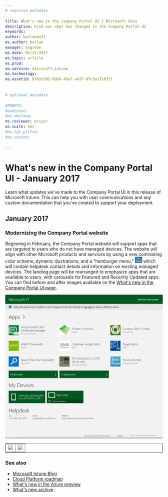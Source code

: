 ```yaml
---
# required metadata

title: What's new in the Company Portal UI | Microsoft Docs
description: Find out what has changed in the Company Portal UI
keywords:
author: barlanmsft
ms.author: barlan
manager: angrobe
ms.date: 01/12/2017
ms.topic: article
ms.prod:
ms.service: microsoft-intune
ms.technology:
ms.assetid: b782e382-8deb-48a7-a437-d7c5a17163f1


# optional metadata

#ROBOTS:
#audience:
#ms.devlang:
ms.reviewer: priyar
ms.suite: ems
#ms.tgt_pltfrm:
#ms.custom:

---
```

# What's new in the Company Portal UI - January 2017
Learn what updates we've made to the Company Portal UI in this release of Microsoft Intune. This can help you with user communications and any custom documentation that you've created to support your deployment.

## January 2017

### Modernizing the Company Portal website <!--753980-->
Beginning in February, the Company Portal website will support apps that are targeted to users who do not have managed devices. The website will align with other Microsoft products and services by using a new contrasting color scheme, dynamic illustrations, and a "hamburger menu," ![Company Portal website hamburger menu](../media/CP_hamburger_menu.png) which will contain helpdesk contact details and information on existing managed devices. The landing page will be rearranged to emphasize apps that are available to users, with carousels for Featured and Recently Updated apps. You can find before and after images available on the [What's new in the Company Portal UI page](https://docs.microsoft.com/intune/whats-new/whats-new-in-company-portal-ui).

![Company Portal website before February 2017](../media/CP_website_before_Feb_2017.png)

<html>

<body>

<table border="1">

<tr>

<td>

<img src="https://review.docs.microsoft.com/InTune/media/CP_website_before_Feb_2017.png">

</td>

<!-- Column two -->

<td>

<img src="https://review.docs.microsoft.com/InTune/media/CP_website_after_Feb_2017.png">

</td>

</tr>

</table>

</body>

</html>


### See also
* [Microsoft Intune Blog](http://go.microsoft.com/fwlink/?LinkID=273882)
* [Cloud Platform roadmap](http://www.microsoft.com/en-us/server-cloud/roadmap/Indevelopment.aspx?TabIndex=0&dropValue=Intune)
* [What's new in the Azure preview](https://docs.microsoft.com/intune-azure/introduction/whats-new)
* [What's new archive](whats-new-archive.md)
